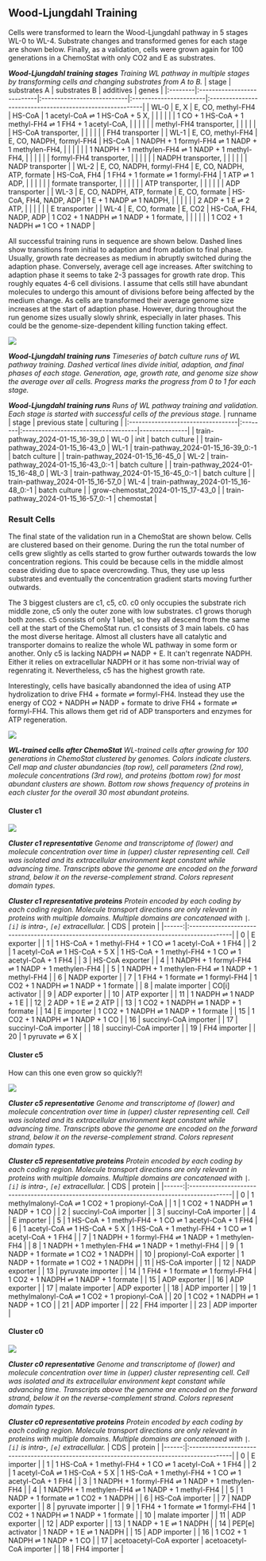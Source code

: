 ## Wood-Ljungdahl Training

Cells were transformed to learn the Wood-Ljungdahl pathway in 5 stages WL-0 to WL-4.
Substrate changes and transformed genes for each stage are shown below.
Finally, as a validation, cells were grown again for 100 generations in a ChemoStat
with only CO2 and E as substrates.

_**Wood-Ljungdahl training stages** Training WL pathway in multiple stages by transforming cells and changing substrates from A to B._
| stage   | substrates A               | substrates B               | additives              | genes                                                    |
|:--------|:---------------------------|:---------------------------|:-----------------------|:---------------------------------------------------------|
| WL-0    | E, X                       | E, CO, methyl-FH4          | HS-CoA                 | 1 acetyl-CoA $\rightleftharpoons$ 1 HS-CoA + 5 X,                         |
|         |                            |                            |                        | 1 CO + 1 HS-CoA + 1 methyl-FH4 $\rightleftharpoons$ 1 FH4 + 1 acetyl-CoA, |
|         |                            |                            |                        | methyl-FH4 transporter,                                  |
|         |                            |                            |                        | HS-CoA transporter,                                      |
|         |                            |                            |                        | FH4 transporter                                          |
| WL-1    | E, CO, methyl-FH4          | E, CO, NADPH, formyl-FH4   | HS-CoA                 | 1 NADPH + 1 formyl-FH4 $\rightleftharpoons$ 1 NADP + 1 methylen-FH4,      |
|         |                            |                            |                        | 1 NADPH + 1 methylen-FH4 $\rightleftharpoons$ 1 NADP + 1 methyl-FH4,      |
|         |                            |                            |                        | formyl-FH4 transporter,                                  |
|         |                            |                            |                        | NADPH transporter,                                       |
|         |                            |                            |                        | NADP transporter                                         |
| WL-2    | E, CO, NADPH, formyl-FH4   | E, CO, NADPH, ATP, formate | HS-CoA, FH4            | 1 FH4 + 1 formate $\rightleftharpoons$ 1 formyl-FH4 | 1 ATP $\rightleftharpoons$ 1 ADP,    |
|         |                            |                            |                        | formate transporter,                                     |
|         |                            |                            |                        | ATP transporter,                                         |
|         |                            |                            |                        | ADP transporter                                          |
| WL-3    | E, CO, NADPH, ATP, formate | E, CO, formate             | HS-CoA, FH4, NADP, ADP | 1 E + 1 NADP $\rightleftharpoons$ 1 NADPH,                                |
|         |                            |                            |                        | 2 ADP + 1 E $\rightleftharpoons$ 2 ATP,                                   |
|         |                            |                            |                        | E transporter                                            |
| WL-4    | E, CO, formate             | E, CO2                     | HS-CoA, FH4, NADP, ADP | 1 CO2 + 1 NADPH $\rightleftharpoons$ 1 NADP + 1 formate,                  |
|         |                            |                            |                        | 1 CO2 + 1 NADPH $\rightleftharpoons$ 1 CO + 1 NADP                        |

All successful training runs in sequence are shown below.
Dashed lines show transitions from initial to adaption and from adation to final phase.
Usually, growth rate decreases as medium in abruptly switched during the adaption phase.
Conversely, average cell age increases.
After switching to adaption phase it seems to take 2-3 passages for growth rate drop.
This roughly equates 4-6 cell divisions.
I assume that cells still have abundant molecules to undergo this amount of divisions before being affected by the medium change.
As cells are transformed their average genome size increases at the start of adaption phase.
However, during throughout the run genome sizes usually slowly shrink, especially in later phases.
This could be the genome-size-dependent killing function taking effect.

![](https://raw.githubusercontent.com/mRcSchwering/luca/main/e1_co2_fixing/imgs/WL-pathway-training.png)

_**Wood-Ljungdahl training runs** Timeseries of batch culture runs of WL pathway training. Dashed vertical lines divide initial, adaption, and final phases of each stage. Generation, age, growth rate, and genome size show the average over all cells. Progress marks the progress from 0 to 1 for each stage._

_**Wood-Ljungdahl training runs** Runs of WL pathway training and validation. Each stage is started with successful cells of the previous stage._
| runname                           | stage   | previous state                      | culturing     |
|:----------------------------------|:--------|:------------------------------------|---------------|
| train-pathway_2024-01-15_16-39_0  | WL-0    | init                                | batch culture |
| train-pathway_2024-01-15_16-43_0  | WL-1    | train-pathway_2024-01-15_16-39_0:-1 | batch culture |
| train-pathway_2024-01-15_16-45_0  | WL-2    | train-pathway_2024-01-15_16-43_0:-1 | batch culture |
| train-pathway_2024-01-15_16-48_0  | WL-3    | train-pathway_2024-01-15_16-45_0:-1 | batch culture |
| train-pathway_2024-01-15_16-57_0  | WL-4    | train-pathway_2024-01-15_16-48_0:-1 | batch culture |
| grow-chemostat_2024-01-15_17-43_0 |         | train-pathway_2024-01-15_16-57_0:-1 | chemostat     |

### Result Cells

The final state of the validation run in a ChemoStat are shown below.
Cells are clustered based on their genome.
During the run the total number of cells grew slightly as cells started to grow further outwards towards the low concentration regions.
This could be because cells in the middle almost cease dividing due to space overcrowding.
Thus, they use up less substrates and eventually the concentration gradient starts moving further outwards.

The 3 biggest clusters are c1, c5, c0.
c0 only occupies the substrate rich middle zone, c5 only the outer zone with low substrates.
c1 grows thorugh both zones.
c5 consists of only 1 label, so they all descend from the same cell at the start of the ChemoStat run.
c1 consists of 3 main labels. c0 has the most diverse heritage.
Almost all clusters have all catalytic and transporter domains to realize the whole WL pathway in some form or another.
Only c5 is lacking NADPH $\rightleftharpoons$ NADP + E.
It can't regenrate NADPH.
Either it relies on extracellular NADPH or it has some non-trivial way of regenrating it.
Nevertheless, c5 has the highest growth rate.

Interestingly, cells have basically abandonned the idea of using ATP hydrolization to drive FH4 + formate $\rightleftharpoons$ formyl-FH4.
Instead they use the energy of CO2 + NADPH $\rightleftharpoons$ NADP + formate to drive FH4 + formate $\rightleftharpoons$ formyl-FH4.
This allows them get rid of ADP transporters and enzymes for ATP regeneration.

![](https://raw.githubusercontent.com/mRcSchwering/luca/main/e1_co2_fixing/imgs/WL-trained-chemostat-final-state-genomic-clustering.png)

_**WL-trained cells after ChemoStat** WL-trained cells after growing for 100 generations in ChemoStat clustered by genomes. Colors indicate clusters. Cell map and cluster abundancies (top row), cell parameters (2nd row), molecule concentrations (3rd row), and proteins (bottom row) for most abundant clusters are shown. Bottom row shows frequency of proteins in each cluster for the overall 30 most abundant proteins._

#### Cluster c1

![](https://raw.githubusercontent.com/mRcSchwering/luca/main/e1_co2_fixing/imgs/WL-trained-chemostat-final-state-genomic-clustering-c1.png)

_**Cluster c1 representative** Genome and transcriptome of (lower) and molecule concentration over time in (upper) cluster representing cell. Cell was isolated and its extracellular environment kept constant while advancing time. Transcripts above the genome are encoded on the forward strand, below it on the reverse-complement strand. Colors represent domain types._

_**Cluster c1 representative proteins** Protein encoded by each coding by each coding region. Molecule transport directions are only relevant in proteins with multiple domains. Multiple domains are concatenaed with `|`. `[i]` is intra-, `[e]` extracellular._
|   CDS | protein                                                                                    |
|------:|:-------------------------------------------------------------------------------------------|
|     0 | E exporter                                                                                 |
|     1 | 1 HS-CoA + 1 methyl-FH4 + 1 CO $\rightleftharpoons$ 1 acetyl-CoA + 1 FH4                                    |
|     2 | 1 acetyl-CoA $\rightleftharpoons$ 1 HS-CoA + 5 X \| 1 HS-CoA + 1 methyl-FH4 + 1 CO $\rightleftharpoons$ 1 acetyl-CoA + 1 FH4 |
|     3 | HS-CoA exporter                                                                            |
|     4 | 1 NADPH + 1 formyl-FH4 $\rightleftharpoons$ 1 NADP + 1 methylen-FH4                                         |
|     5 | 1 NADPH + 1 methylen-FH4 $\rightleftharpoons$ 1 NADP + 1 methyl-FH4                                         |
|     6 | NADP exporter                                                                              |
|     7 | 1 FH4 + 1 formate $\rightleftharpoons$ 1 formyl-FH4 \| 1 CO2 + 1 NADPH $\rightleftharpoons$ 1 NADP + 1 formate               |
|     8 | malate importer \| CO[i] activator                                                         |
|     9 | ADP exporter                                                                               |
|    10 | ATP exporter                                                                               |
|    11 | 1 NADPH $\rightleftharpoons$ 1 NADP + 1 E                                                                   |
|    12 | 2 ADP + 1 E $\rightleftharpoons$ 2 ATP                                                                      |
|    13 | 1 CO2 + 1 NADPH $\rightleftharpoons$ 1 NADP + 1 formate                                                     |
|    14 | E importer \| 1 CO2 + 1 NADPH $\rightleftharpoons$ 1 NADP + 1 formate                                       |
|    15 | 1 CO2 + 1 NADPH $\rightleftharpoons$ 1 NADP + 1 CO                                                          |
|    16 | succinyl-CoA importer                                                                      |
|    17 | succinyl-CoA importer                                                                      |
|    18 | succinyl-CoA importer                                                                      |
|    19 | FH4 importer                                                                               |
|    20 | 1 pyruvate $\rightleftharpoons$ 6 X                                                                         |


#### Cluster c5

How can this one even grow so quickly?!

![](https://raw.githubusercontent.com/mRcSchwering/luca/main/e1_co2_fixing/imgs/WL-trained-chemostat-final-state-genomic-clustering-c5.png)

_**Cluster c5 representative** Genome and transcriptome of (lower) and molecule concentration over time in (upper) cluster representing cell. Cell was isolated and its extracellular environment kept constant while advancing time. Transcripts above the genome are encoded on the forward strand, below it on the reverse-complement strand. Colors represent domain types._


_**Cluster c5 representative proteins** Protein encoded by each coding by each coding region. Molecule transport directions are only relevant in proteins with multiple domains. Multiple domains are concatenaed with `|`. `[i]` is intra-, `[e]` extracellular._
|   CDS | protein                                                                                    |
|------:|:-------------------------------------------------------------------------------------------|
|     0 | 1 methylmalonyl-CoA $\rightleftharpoons$ 1 CO2 + 1 propionyl-CoA                                            |
|     1 | 1 CO2 + 1 NADPH $\rightleftharpoons$ 1 NADP + 1 CO                                                          |
|     2 | succinyl-CoA importer                                                                      |
|     3 | succinyl-CoA importer                                                                      |
|     4 | E importer                                                                                 |
|     5 | 1 HS-CoA + 1 methyl-FH4 + 1 CO $\rightleftharpoons$ 1 acetyl-CoA + 1 FH4                                    |
|     6 | 1 acetyl-CoA $\rightleftharpoons$ 1 HS-CoA + 5 X \| 1 HS-CoA + 1 methyl-FH4 + 1 CO $\rightleftharpoons$ 1 acetyl-CoA + 1 FH4 |
|     7 | 1 NADPH + 1 formyl-FH4 $\rightleftharpoons$ 1 NADP + 1 methylen-FH4                                         |
|     8 | 1 NADPH + 1 methylen-FH4 $\rightleftharpoons$ 1 NADP + 1 methyl-FH4                                         |
|     9 | 1 NADP + 1 formate $\rightleftharpoons$ 1 CO2 + 1 NADPH                                                     |
|    10 | propionyl-CoA exporter \| 1 NADP + 1 formate $\rightleftharpoons$ 1 CO2 + 1 NADPH                           |
|    11 | HS-CoA importer                                                                            |
|    12 | NADP exporter                                                                              |
|    13 | pyruvate importer                                                                          |
|    14 | 1 FH4 + 1 formate $\rightleftharpoons$ 1 formyl-FH4 \| 1 CO2 + 1 NADPH $\rightleftharpoons$ 1 NADP + 1 formate               |
|    15 | ADP exporter                                                                               |
|    16 | ADP exporter                                                                               |
|    17 | malate importer \| ADP exporter                                                            |
|    18 | ADP importer                                                                               |
|    19 | 1 methylmalonyl-CoA $\rightleftharpoons$ 1 CO2 + 1 propionyl-CoA                                            |
|    20 | 1 CO2 + 1 NADPH $\rightleftharpoons$ 1 NADP + 1 CO                                                          |
|    21 | ADP importer                                                                               |
|    22 | FH4 importer                                                                               |
|    23 | ADP importer                                                                               |


#### Cluster c0


![](https://raw.githubusercontent.com/mRcSchwering/luca/main/e1_co2_fixing/imgs/WL-trained-chemostat-final-state-genomic-clustering-c0.png)

_**Cluster c0 representative** Genome and transcriptome of (lower) and molecule concentration over time in (upper) cluster representing cell. Cell was isolated and its extracellular environment kept constant while advancing time. Transcripts above the genome are encoded on the forward strand, below it on the reverse-complement strand. Colors represent domain types._

_**Cluster c0 representative proteins** Protein encoded by each coding by each coding region. Molecule transport directions are only relevant in proteins with multiple domains. Multiple domains are concatenaed with `|`. `[i]` is intra-, `[e]` extracellular._
|   CDS | protein                                                                                    |
|------:|:-------------------------------------------------------------------------------------------|
|     0 | E importer                                                                                 |
|     1 | 1 HS-CoA + 1 methyl-FH4 + 1 CO $\rightleftharpoons$ 1 acetyl-CoA + 1 FH4                                    |
|     2 | 1 acetyl-CoA $\rightleftharpoons$ 1 HS-CoA + 5 X \| 1 HS-CoA + 1 methyl-FH4 + 1 CO $\rightleftharpoons$ 1 acetyl-CoA + 1 FH4 |
|     3 | 1 NADPH + 1 formyl-FH4 $\rightleftharpoons$ 1 NADP + 1 methylen-FH4                                         |
|     4 | 1 NADPH + 1 methylen-FH4 $\rightleftharpoons$ 1 NADP + 1 methyl-FH4                                         |
|     5 | 1 NADP + 1 formate $\rightleftharpoons$ 1 CO2 + 1 NADPH                                                     |
|     6 | HS-CoA importer                                                                            |
|     7 | NADP exporter                                                                              |
|     8 | pyruvate importer                                                                          |
|     9 | 1 FH4 + 1 formate $\rightleftharpoons$ 1 formyl-FH4 \| 1 CO2 + 1 NADPH $\rightleftharpoons$ 1 NADP + 1 formate               |
|    10 | malate importer                                                                            |
|    11 | ADP exporter                                                                               |
|    12 | ADP exporter                                                                               |
|    13 | 1 NADP + 1 E $\rightleftharpoons$ 1 NADPH                                                                   |
|    14 | PEP[e] activator \| 1 NADP + 1 E $\rightleftharpoons$ 1 NADPH                                               |
|    15 | ADP importer                                                                               |
|    16 | 1 CO2 + 1 NADPH $\rightleftharpoons$ 1 NADP + 1 CO                                                          |
|    17 | acetoacetyl-CoA exporter \| acetoacetyl-CoA importer                                       |
|    18 | FH4 importer                                                                               |


